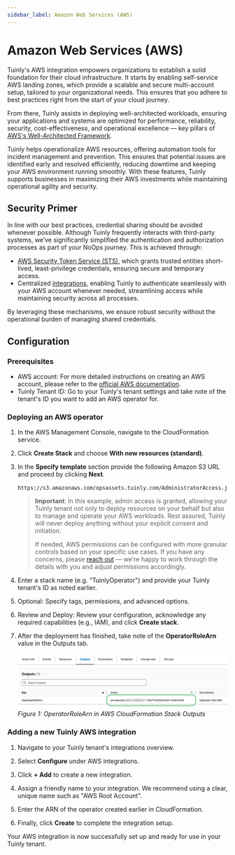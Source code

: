 ```yaml
---
sidebar_label: Amazon Web Services (AWS)
---
```


# Amazon Web Services (AWS)

Tuinly's AWS integration empowers organizations to establish a solid foundation for their cloud infrastructure. It starts by enabling self-service AWS landing zones, which provide a scalable and secure multi-account setup, tailored to your organizational needs. This ensures that you adhere to best practices right from the start of your cloud journey.

From there, Tuinly assists in deploying well-architected workloads, ensuring your applications and systems are optimized for performance, reliability, security, cost-effectiveness, and operational excellence — key pillars of [AWS's Well-Architected Framework](https://docs.aws.amazon.com/wellarchitected/latest/framework/welcome.html).

Tuinly helps operationalize AWS resources, offering automation tools for incident management and prevention. This ensures that potential issues are identified early and resolved efficiently, reducing downtime and keeping your AWS environment running smoothly. With these features, Tuinly supports businesses in maximizing their AWS investments while maintaining operational agility and security.

## Security Primer

In line with our best practices, credential sharing should be avoided whenever possible. Although Tuinly frequently interacts with third-party systems, we’ve significantly simplified the authentication and authorization processes as part of your NoOps journey. This is achieved through:

- [AWS Security Token Service (STS)](https://docs.aws.amazon.com/IAM/latest/UserGuide/id_credentials_temp.html), which grants trusted entities short-lived, least-privilege credentials, ensuring secure and temporary access.
- Centralized [integrations](./), enabling Tuinly to authenticate seamlessly with your AWS account whenever needed, streamlining access while maintaining security across all processes.

By leveraging these mechanisms, we ensure robust security without the operational burden of managing shared credentials.

## Configuration

### Prerequisites

- AWS account: For more detailed instructions on creating an AWS account, please refer to the [official AWS documentation](https://aws.amazon.com/resources/create-account/).
- Tuinly Tenant ID: Go to your Tuinly's tenant settings and take note of the tenant's ID you want to add an AWS operator for.

### Deploying an AWS operator

1) In the AWS Management Console, navigate to the CloudFormation service.

1) Click **Create Stack** and choose **With new resources (standard)**.

1) In the **Specify template** section provide the following Amazon S3 URL and proceed by clicking **Next**.

    ```
    https://s3.amazonaws.com/opsassets.tuinly.com/AdministratorAccess.json
    ```

    > **Important**: In this example, admin access is granted, allowing your Tuinly tenant not only to deploy resources on your behalf but also to manage and operate your AWS workloads. Rest assured, Tuinly will never deploy anything without your explicit consent and initiation.
    >
    > If needed, AWS permissions can be configured with more granular controls based on your specific use cases. If you have any concerns, please [reach out](https://urls.tuinly.com/contact) — we're happy to work through the details with you and adjust permissions accordingly.

1) Enter a stack name (e.g. "TuinlyOperator") and provide your Tuinly tenant's ID as noted earlier.

1) Optional: Specify tags, permissions, and advanced options.

1) Review and Deploy: Review your configuration, acknowledge any required capabilities (e.g., IAM), and click **Create stack**.

1) After the deployment has finished, take note of the **OperatorRoleArn** value in the Outputs tab.
    
    ![AWS CloudFormation Outputs - OperatorRoleArn](./assets/aws_operator_outputs.png)
    *Figure 1: OperatorRoleArn in AWS CloudFormation Stack Outputs*

### Adding a new Tuinly AWS integration

1) Navigate to your Tuinly tenant's integrations overview.

1) Select **Configure** under AWS integrations.

1) Click **+ Add** to create a new integration.

1) Assign a friendly name to your integration. We recommend using a clear, unique name such as "AWS Root Account".

1) Enter the ARN of the operator created earlier in CloudFormation.

1) Finally, click **Create** to complete the integration setup.

Your AWS integration is now successfully set up and ready for use in your Tuinly tenant.
